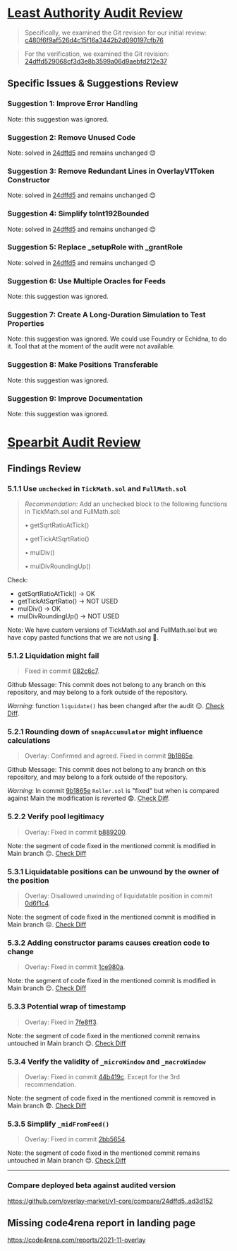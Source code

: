 # [Least Authority Audit Review](https://github.com/overlay-market/v1-core/tree/main/audits/leastauthority)

>Specifically, we examined the Git revision for our initial review:
>[c480f6f9af526d4c15f16a3442b2d090197cfb76](https://github.com/overlay-market/v1-core/commit/c480f6f9af526d4c15f16a3442b2d090197cfb76)

>For the verification, we examined the Git revision:
>      [24dffd529068cf3d3e8b3599a06d9aebfd212e37](https://github.com/overlay-market/v1-core/commit/24dffd529068cf3d3e8b3599a06d9aebfd212e37)

## Specific Issues & Suggestions Review

### Suggestion 1: Improve Error Handling

Note: this suggestion was ignored.

### Suggestion 2: Remove Unused Code

Note: solved in [24dffd5](https://github.com/overlay-market/v1-core/commit/24dffd529068cf3d3e8b3599a06d9aebfd212e37) and remains unchanged 😊

### Suggestion 3: Remove Redundant Lines in OverlayV1Token Constructor

Note: solved in [24dffd5](https://github.com/overlay-market/v1-core/commit/24dffd529068cf3d3e8b3599a06d9aebfd212e37) and remains unchanged 😊

### Suggestion 4: Simplify toInt192Bounded

Note: solved in [24dffd5](https://github.com/overlay-market/v1-core/commit/24dffd529068cf3d3e8b3599a06d9aebfd212e37) and remains unchanged 😊

### Suggestion 5: Replace _setupRole with _grantRole

Note: solved in [24dffd5](https://github.com/overlay-market/v1-core/commit/24dffd529068cf3d3e8b3599a06d9aebfd212e37) and remains unchanged 😊

### Suggestion 6: Use Multiple Oracles for Feeds

Note: this suggestion was ignored.

### Suggestion 7: Create A Long-Duration Simulation to Test Properties

Note: this suggestion was ignored. We could use Foundry or Echidna, to do it. Tool that at the moment of the audit were not available.

### Suggestion 8: Make Positions Transferable

Note: this suggestion was ignored.

### Suggestion 9: Improve Documentation

Note: this suggestion was ignored.

# [Spearbit Audit Review](https://github.com/overlay-market/v1-core/blob/main/audits/spearbit/audit.pdf)

## Findings Review

### 5.1.1 Use `unchecked` in `TickMath.sol` and `FullMath.sol`

>*Recommendation*: Add an unchecked block to the following functions in TickMath.sol and FullMath.sol:
>
>• getSqrtRatioAtTick()
>
>• getTickAtSqrtRatio()
>
>• mulDiv()
>
>• mulDivRoundingUp()

Check: 
- getSqrtRatioAtTick() -> OK
- getTickAtSqrtRatio() -> NOT USED
- mulDiv() -> OK
- mulDivRoundingUp() -> NOT USED

Note: We have custom versions of TickMath.sol and FullMath.sol but we have copy pasted functions that we are not using 🤔.

### 5.1.2 Liquidation might fail

>Fixed in commit [082c6c7](https://github.com/overlay-market/v1-core/tree/082c6c71ea3f65a0ce20cae4a9ca895656a0690e).

Github Message: This commit does not belong to any branch on this repository, and may belong to a fork outside of the repository.

*Warning*: function `liquidate()` has been changed after the audit 😔. [Check Diff](https://github.com/overlay-market/v1-core/compare/082c6c7..ad3d152).

### 5.2.1 Rounding down of `snapAccumulator` might influence calculations

>Overlay: Confirmed and agreed. Fixed in commit [9b1865e](https://github.com/overlay-market/v1-core/tree/9b1865e).

Github Message: This commit does not belong to any branch on this repository, and may belong to a fork outside of the repository.

*Warning*: In commit [9b1865e](https://github.com/overlay-market/v1-core/tree/9b1865e) `Roller.sol` is "fixed" but when is compared against Main the modification is reverted 😨. [Check Diff](https://github.com/overlay-market/v1-core/compare/9b1865e..ad3d152).

### 5.2.2 Verify pool legitimacy

>Overlay: Fixed in commit [b889200](https://github.com/overlay-market/v1-core/pull/45/commits/b889200e87fc7c77ed8003a779ce4fb2068f8761).

Note: the segment of code fixed in the mentioned commit is modified in Main branch 😔. [Check Diff](https://github.com/overlay-market/v1-core/compare/b889200..ad3d152)

### 5.3.1 Liquidatable positions can be unwound by the owner of the position

>Overlay: Disallowed unwinding of liquidatable position in commit [0d6f1c4](https://github.com/overlay-market/v1-core/pull/44/commits/0d6f1c4e689cc59bcbc0deb055e87397af60d24e).

Note: the segment of code fixed in the mentioned commit is modified in Main branch 😔. [Check Diff](https://github.com/overlay-market/v1-core/compare/0d6f1c4..ad3d152)

### 5.3.2 Adding constructor params causes creation code to change

>Overlay: Fixed in commit [1ce980a](https://github.com/overlay-market/v1-core/pull/44/commits/1ce980a956b1eada94786979e1083d6e7f35b903).

Note: the segment of code fixed in the mentioned commit is modified in Main branch 😔. [Check Diff](https://github.com/overlay-market/v1-core/compare/1ce980a..main)

### 5.3.3 Potential wrap of timestamp

>Overlay: Fixed in [7fe8ff3](https://github.com/overlay-market/v1-core/pull/44/commits/7fe8ff3a2155e67e15a0a6e88415bb400f140c68).

Note: the segment of code fixed in the mentioned commit remains untouched in Main branch 😊. [Check Diff](https://github.com/overlay-market/v1-core/compare/1ce980a..main)


### 5.3.4 Verify the validity of `_microWindow` and `_macroWindow`

>Overlay: Fixed in commit [44b419c](https://github.com/overlay-market/v1-core/pull/44/commits/44b419c254ebb532b844434ecdb248bacbf7bc73). Except for the 3rd recommendation.

Note: the segment of code fixed in the mentioned commit is removed in Main branch 😨. [Check Diff](https://github.com/overlay-market/v1-core/compare/44b419c..main)

### 5.3.5 Simplify `_midFromFeed()`

>Overlay: Fixed in commit [2bb5654](https://github.com/overlay-market/v1-core/pull/39/commits/2bb565498a771613ab3eeb49e79b035e4a80e79e).

Note: the segment of code fixed in the mentioned commit remains untouched in Main branch 😊. [Check Diff](https://github.com/overlay-market/v1-core/compare/2bb5654..main)

-------------------------------------------------------------------------------
### Compare deployed beta against audited version
https://github.com/overlay-market/v1-core/compare/24dffd5..ad3d152

## Missing code4rena report in landing page

https://code4rena.com/reports/2021-11-overlay